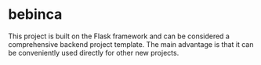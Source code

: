 # bebinca
This project is built on the Flask framework and can be considered a comprehensive backend project template. The main advantage is that it can be conveniently used directly for other new projects.

